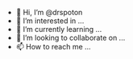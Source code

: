 - 👋 Hi, I’m @drspoton
- 👀 I’m interested in ...
- 🌱 I’m currently learning ...
- 💞️ I’m looking to collaborate on ...
- 📫 How to reach me ...

<!---
drspoton/drspoton is a ✨ special ✨ repository because its `README.md` (this file) appears on your GitHub profile.
You can click the Preview link to take a look at your changes.
--->
